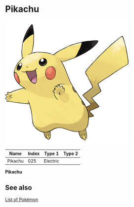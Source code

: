 # Pikachu


![Pikachu](images/025.png)

| **Name** | **Index** | **Type 1** | **Type 2** |
|----|----|----|----|
| Pikachu | 025 | Electric  |  |

**Pikachu** 

## See also

[List of Pokémon](../pokemon.md)
